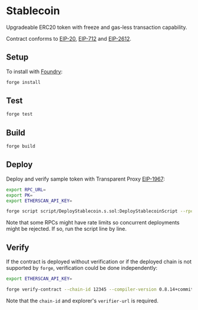 # Stablecoin

Upgradeable ERC20 token with freeze and gas-less transaction capability.

Contract conforms to [EIP-20](https://eips.ethereum.org/EIPS/eip-20), [EIP-712](https://eips.ethereum.org/EIPS/eip-712) and [EIP-2612](https://eips.ethereum.org/EIPS/eip-2612).

## Setup

To install with [Foundry](https://github.com/foundry-rs/foundry):

```sh
forge install
```

## Test

```sh
forge test
```

## Build

```sh
forge build
```

## Deploy

Deploy and verify sample token with Transparent Proxy [EIP-1967](https://eips.ethereum.org/EIPS/eip-1967):

```sh
export RPC_URL=
export PK=
export ETHERSCAN_API_KEY=

forge script script/DeployStablecoin.s.sol:DeployStablecoinScript --rpc-url $RPC_URL --private-key $PK --broadcast --verify --etherscan-api-key $ETHERSCAN_API_KEY -vvvv
```

Note that some RPCs might have rate limits so concurrent deployments might be rejected. If so, run the script line by line.

## Verify

If the contract is deployed without verification or if the deployed chain is not supported by `forge`, verification could be done independently:

```sh
export ETHERSCAN_API_KEY=

forge verify-contract --chain-id 12345 --compiler-version 0.8.14+commit.80d49f37 0x1234 src/Stablecoin.sol:Stablecoin --verifier-url https://api.explorer.com/api
```

Note that the `chain-id` and explorer's `verifier-url` is required.
